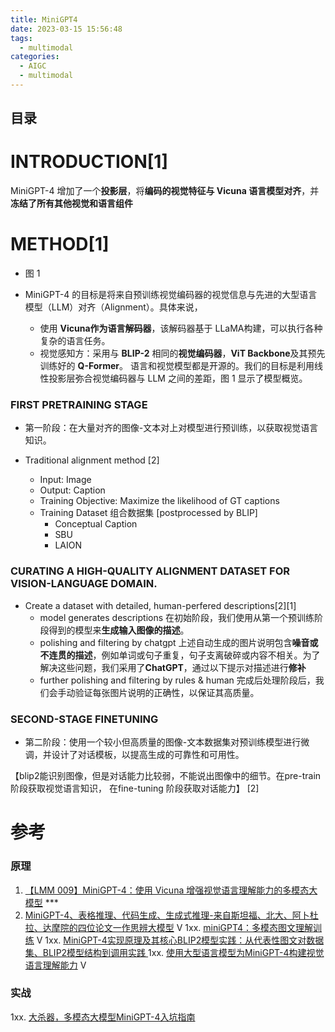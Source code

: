 ```yaml
---
title: MiniGPT4
date: 2023-03-15 15:56:48
tags:
  - multimodal
categories:
  - AIGC  
  - multimodal
---
```


<p></p>
<!-- more -->

## 目录
<!-- toc -->

#  INTRODUCTION[1]
MiniGPT-4 增加了一个**投影层**，将**编码的视觉特征与 Vicuna 语言模型对齐**，并**冻结了所有其他视觉和语言组件**

# METHOD[1]
+ 图 1

+ MiniGPT-4 的目标是将来自预训练视觉编码器的视觉信息与先进的大型语言模型（LLM）对齐（Alignment）。具体来说，
    - 使用 **Vicuna作为语言解码器**，该解码器基于 LLaMA构建，可以执行各种复杂的语言任务。
    - 视觉感知方：采用与 **BLIP-2** 相同的**视觉编码器**，**ViT Backbone**及其预先训练好的 **Q-Former**。
  语言和视觉模型都是开源的。我们的目标是利用线性投影层弥合视觉编码器与 LLM 之间的差距，图 1 显示了模型概览。

###  FIRST **PRETRAINING** STAGE
+ 第一阶段：在大量对齐的图像-文本对上对模型进行预训练，以获取视觉语言知识。

+ Traditional alignment method [2]
  - Input: Image
  - Output: Caption
  - Training Objective: Maximize the likelihood of GT captions
  - Training Dataset 组合数据集 [postprocessed by BLIP] 
  	- Conceptual Caption
  	- SBU 
  	- LAION   

### CURATING A **HIGH-QUALITY ALIGNMENT DATASET** FOR VISION-LANGUAGE DOMAIN.
+ Create a dataset with detailed, human-perfered descriptions[2][1]
  + model  generates descriptions
    在初始阶段，我们使用从第一个预训练阶段得到的模型来**生成输入图像的描述**。      
  + polishing and filtering by chatgpt
    上述自动生成的图片说明包含**噪音或不连贯的描述**，例如单词或句子重复，句子支离破碎或内容不相关。为了解决这些问题，我们采用了**ChatGPT**，通过以下提示对描述进行**修补**
  + further polishing and filtering by rules & human
    完成后处理阶段后，我们会手动验证每张图片说明的正确性，以保证其高质量。
    
### SECOND-STAGE **FINETUNING**
+ 第二阶段：使用一个较小但高质量的图像-文本数据集对预训练模型进行微调，并设计了对话模板，以提高生成的可靠性和可用性。


【blip2能识别图像，但是对话能力比较弱，不能说出图像中的细节。在pre-train阶段获取视觉语言知识， 在fine-tuning 阶段获取对话能力】  [2]

# 参考
### 原理
1. [【LMM 009】MiniGPT-4：使用 Vicuna 增强视觉语言理解能力的多模态大模型](https://datac.blog.csdn.net/article/details/135399033) *** 
2. [MiniGPT-4、表格推理、代码生成、生成式推理-来自斯坦福、北大、阿卜杜拉、达摩院的四位论文一作思辨大模型](https://www.bilibili.com/video/BV1n24y1F7kv/) V
1xx. [miniGPT4：多模态图文理解训练](https://www.bilibili.com/video/BV12Q4y1b7nY/) V
1xx. [MiniGPT-4实现原理及其核心BLIP2模型实践：从代表性图文对数据集、BLIP2模型结构到调用实践 ](https://mp.weixin.qq.com/s?__biz=MzAxMjc3MjkyMg==&mid=2648400402&idx=1&sn=efd84698e6a207b2035995ec2e255417)
1xx. [使用大型语言模型为MiniGPT-4构建视觉语言理解能力](https://apposcmf8kb5033.pc.xiaoe-tech.com/live_pc/l_64a7d282e4b007b201a34052) V

### 实战
1xx. [大杀器，多模态大模型MiniGPT-4入坑指南](https://zhuanlan.zhihu.com/p/627671257)
